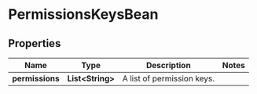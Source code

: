 

# PermissionsKeysBean


## Properties

| Name | Type | Description | Notes |
|------------ | ------------- | ------------- | -------------|
|**permissions** | **List&lt;String&gt;** | A list of permission keys. |  |




